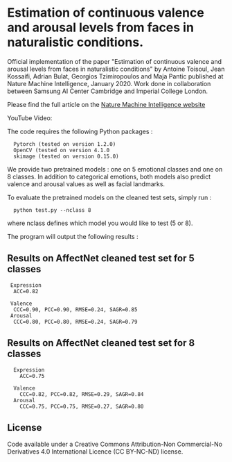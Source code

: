 Estimation of continuous valence and arousal levels from faces in naturalistic conditions.
===========================

Official implementation of the paper "Estimation of continuous valence and arousal levels from faces in naturalistic conditions" by Antoine Toisoul, Jean Kossaifi, Adrian Bulat, Georgios Tzimiropoulos and Maja Pantic published at Nature Machine Intelligence, January 2020. 
Work done in collaboration between Samsung AI Center Cambridge and Imperial College London.

Please find the full article on the [Nature Machine Intelligence website](https://www.nature.com/articles/s42256-020-00280-0)

YouTube Video:


The code requires the following Python packages : 

```
  Pytorch (tested on version 1.2.0)
  OpenCV (tested on version 4.1.0
  skimage (tested on version 0.15.0)
```

We provide two pretrained models : one on 5 emotional classes and one on 8 classes. In addition to categorical emotions, both models also predict valence and arousal values as well as facial landmarks.

To evaluate the pretrained models on the cleaned test sets, simply run : 

```
  python test.py --nclass 8
```

where nclass defines which model you would like to test (5 or 8).

The program will output the following results :

Results on AffectNet cleaned test set for 5 classes
------------------------

```
 Expression
  ACC=0.82

 Valence
  CCC=0.90, PCC=0.90, RMSE=0.24, SAGR=0.85
 Arousal
  CCC=0.80, PCC=0.80, RMSE=0.24, SAGR=0.79
```

Results on AffectNet cleaned test set for 8 classes
------------------------

```
  Expression
    ACC=0.75

  Valence
    CCC=0.82, PCC=0.82, RMSE=0.29, SAGR=0.84
  Arousal
    CCC=0.75, PCC=0.75, RMSE=0.27, SAGR=0.80
```

License
------------------------
Code available under a Creative Commons Attribution-Non Commercial-No Derivatives 4.0 International Licence (CC BY-NC-ND) license.
